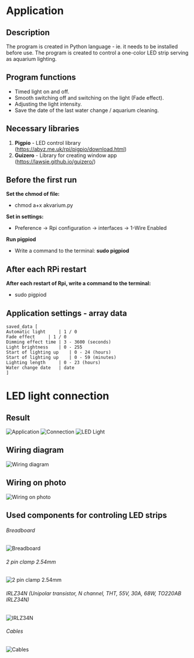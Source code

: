 # Application
## Description
The program is created in Python language - ie. it needs to be installed before use. The program is created to control a one-color LED strip serving as aquarium lighting.


## Program functions
- Timed light on and off.
- Smooth switching off and switching on the light (Fade effect).
- Adjusting the light intensity.
- Save the date of the last water change / aquarium cleaning.

## Necessary libraries
1. **Pigpio** - LED control library (https://abyz.me.uk/rpi/pigpio/download.html)
2. **Guizero** - Library for creating window app (https://lawsie.github.io/guizero/)

## Before the first run
**Set the chmod of file:**
- chmod a+x akvarium.py

**Set in settings:**
- Preference -> Rpi configuration -> interfaces -> 1-Wire Enabled

**Run pigpiod**
- Write a command to the terminal: **sudo pigpiod**

## After each RPi restart
**After each restart of Rpi, write a command to the terminal:**
- sudo pigpiod

## Application settings - array data
```
saved_data [
Automatic light		| 1 / 0
Fade effect		| 1 / 0
Dimming effect time	| 3 - 3600 (seconds)
Light brightness	| 0 - 255
Start of lighting up	| 0 - 24 (hours)
Start of lighting up	| 0 - 59 (minutes)
Lighting length		| 0 - 23 (hours)
Water change date	| date
]
```
# LED light connection
## Result
![Application](../../img_description/APP.jpg)
![Connection](../../img_description/Setup.jpg)
![LED Light](../../img_description/AQ.jpg)
## Wiring diagram
![Wiring diagram](../../img_description/Diagram.png)
## Wiring on photo
![Wiring on photo](../../img_description/connect.jpg)
## Used components for controling LED strips
###### Breadboard
![Breadboard](../../img_description/re1.jpg)
###### 2 pin clamp 2.54mm
![2 pin clamp 2.54mm](../../img_description/re2.jpg)
###### IRLZ34N (Unipolar transistor, N channel, THT, 55V, 30A, 68W, TO220AB IRLZ34N)
![IRLZ34N](../../img_description/re4.jpg)
###### Cables
![Cables](../../img_description/re3.jpg)
